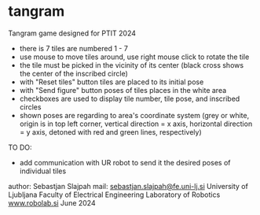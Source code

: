 # tangram
 Tangram game designed for PTIT 2024

 - there is 7 tiles are numbered 1 - 7
 - use mouse to move tiles around, use right mouse click to rotate the tile
 - the tile must be picked in the vicinity of its center (black cross shows the center of the inscribed circle)
 - with "Reset tiles" button tiles are placed to its initial pose
 - with "Send figure" button poses of tiles places in the white area 
 - checkboxes are used to display tile number, tile pose, and inscribed circles
 - shown poses are regarding to area's coordinate system (grey or white, origin is in top left corner, vertical direction = x axis, horizontal direction = y axis, detoned with red and green lines, respectively)
 
 TO DO:
 - add communication with UR robot to send it the desired poses of individual tiles
  
 author: Sebastjan Slajpah
  mail: sebastjan.slajpah@fe.uni-lj.si
  University of Ljubljana
  Faculty of Electrical Engineering
  Laboratory of Robotics
  www.robolab.si
  June 2024
